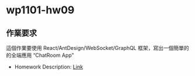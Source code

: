 # wp1101-hw09
## 作業要求
這個作業要使⽤ React/AntDesign/WebSocket/GraphQL 框架，寫出⼀個簡單的的全端應⽤ “ChatRoom App”
+ Homework Description: [Link](https://ceiba.ntu.edu.tw/course/fdb723/hw/hw9.pdf)
